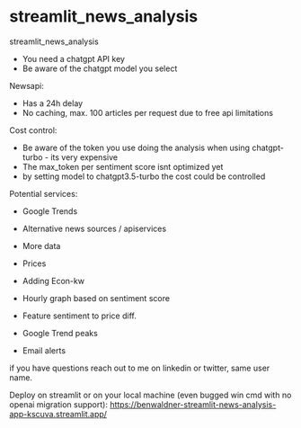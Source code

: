 # streamlit_news_analysis
streamlit_news_analysis

- You need a chatgpt API key
- Be aware of the chatgpt model you select

Newsapi:
- Has a 24h delay
- No caching, max. 100 articles per request due to free api limitations

Cost control:
- Be aware of the token you use doing the analysis when using chatgpt-turbo - its very expensive
- The max_token per sentiment score isnt optimized yet
- by setting model to chatgpt3.5-turbo the cost could be controlled

Potential services:
- Google Trends
- Alternative news sources / apiservices
- More data

- Prices
- Adding Econ-kw
- Hourly graph based on sentiment score
- Feature sentiment to price diff.
- Google Trend peaks
- Email alerts
 
if you have questions reach out to me on linkedin or twitter, same user name.

Deploy on streamlit or on your local machine (even bugged win cmd with no openai migration support):
https://benwaldner-streamlit-news-analysis-app-kscuva.streamlit.app/
